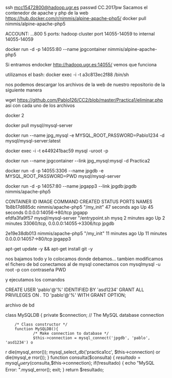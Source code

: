 ssh mcc15472800@hadoop.ugr.es
passwd CC.2017pw
Sacamos el contenedor de apache y php de la web
https://hub.docker.com/r/nimmis/alpine-apache-php5/
docker pull nimmis/alpine-apache-php5

ACCOUNT: ...800
5 ports: hadoop cluster port 14055-14059 to internal 14055-14059

docker run -d -p 14055:80 --name jpgcontainer nimmis/alpine-apache-php5

Si entramos endocker
http://hadoop.ugr.es:14055/
vemos que funciona

utilizamos el bash:
docker exec -i -t a3c813ec2f88  /bin/sh


nos podemos descargar los archivos de la web de nuestro repositorio de la siguiente manera

wget https://github.com/Pablo126/CC2/blob/master/Practica1/eliminar.php
 asi con cada uno de los archivos


docker 2

docker pull mysql/mysql-server

docker run --name jpg_mysql -e MYSQL_ROOT_PASSWORD=Pablo1234 -d mysql/mysql-server:latest

docker exec -i -t e449241bac59 mysql -uroot -p

docker run --name jpgcontainer --link jpg_mysql:mysql -d Practica2


docker run -d -p 14055:3306 --name jpgdb -e MYSQL_ROOT_PASSWORD=PWD mysql/mysql-server


docker run -d -p 14057:80 --name jpgapp3 --link jpgdb:jpgdb nimmis/apache-php5

CONTAINER ID        IMAGE                               COMMAND                CREATED             STATUS              PORTS                                                      NAMES
1b8b17d885dc        nimmis/apache-php5                  "/my_init"             47 seconds ago      Up 45 seconds       0.0.0.0:14056->80/tcp                                      jpgapp                            
efdfa3fa9f57        mysql/mysql-server                  "/entrypoint.sh mysq   2 minutes ago       Up 2 minutes        33060/tcp, 0.0.0.0:14055->3306/tcp                         jpgdb  

2e19e38db013        nimmis/apache-php5                  "/my_init"             11 minutes ago      Up 11 minutes       0.0.0.0:14057->80/tcp                                      jpgapp3                    



apt-get update -y && apt-get install git -y

nos bajamos todo y lo colocamos donde debamos... tambien modificamos el fichero de bd
conectamos al de mysql
conectamos con mysqlmysql -u root -p
con contraseña PWD

y ejecutamos los comandos


CREATE USER 'pablo'@'%' IDENTIFIED BY 'asd1234'
 GRANT ALL PRIVILEGES ON *.* TO 'pablo'@'%' WITH GRANT OPTION;



 archivo de bd

 class MySQLDB
{
        private $connection;          // The MySQL database connection

        /* Class constructor */
        function MySQLDB(){
                /* Make connection to database */
                $this->connection = mysql_connect('jpgdb', 'pablo', 'asd1234') o
r die(mysql_error());
                mysql_select_db('practica1cc', $this->connection) or die(mysql_e
rror());
        }
        function consulta($consulta)
        {
                $resultado = mysql_query($consulta,$this->connection);
                if(!resultado)
                {
                        echo "MySQL Error: ".mysql_error();
                        exit;
                }
                return $resultado;

